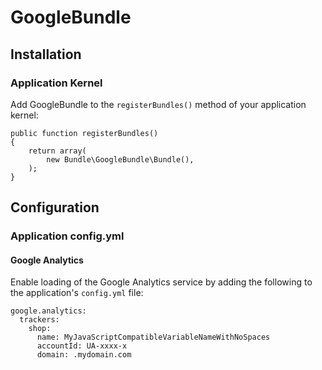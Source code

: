 # GoogleBundle

## Installation

### Application Kernel

Add GoogleBundle to the `registerBundles()` method of your application kernel:

    public function registerBundles()
    {
        return array(
            new Bundle\GoogleBundle\Bundle(),
        );
    }

## Configuration

### Application config.yml

#### Google Analytics
Enable loading of the Google Analytics service by adding the following to the application's
`config.yml` file:

    google.analytics: 
	  trackers: 
        shop:
          name: MyJavaScriptCompatibleVariableNameWithNoSpaces
          accountId: UA-xxxx-x
          domain: .mydomain.com
